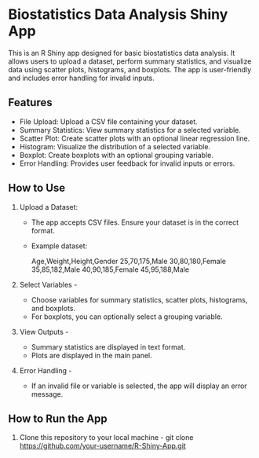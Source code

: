 # Biostatistics Data Analysis Shiny App
This is an R Shiny app designed for basic biostatistics data analysis. It allows users to upload a dataset, perform summary statistics, and visualize data using scatter plots, histograms, and boxplots. The app is user-friendly and includes error handling for invalid inputs.

## Features
- File Upload: Upload a CSV file containing your dataset.
- Summary Statistics: View summary statistics for a selected variable.
- Scatter Plot: Create scatter plots with an optional linear regression line.
- Histogram: Visualize the distribution of a selected variable.
- Boxplot: Create boxplots with an optional grouping variable.
- Error Handling: Provides user feedback for invalid inputs or errors.

## How to Use
1. Upload a Dataset:
   - The app accepts CSV files. Ensure your dataset is in the correct format.
   - Example dataset:
 
     Age,Weight,Height,Gender
     25,70,175,Male
     30,80,180,Female
     35,85,182,Male
     40,90,185,Female
     45,95,188,Male

2. Select Variables -
   - Choose variables for summary statistics, scatter plots, histograms, and boxplots.
   - For boxplots, you can optionally select a grouping variable.

3. View Outputs - 
   - Summary statistics are displayed in text format.
   - Plots are displayed in the main panel.

4. Error Handling -
   - If an invalid file or variable is selected, the app will display an error message.

## How to Run the App
1. Clone this repository to your local machine - 
   git clone https://github.com/your-username/R-Shiny-App.git
